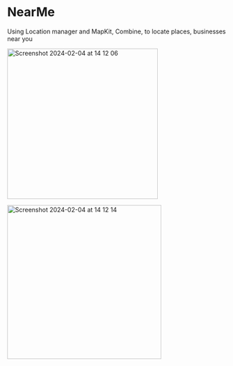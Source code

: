 # NearMe

Using Location manager and MapKit, Combine, to  locate places, businesses near you

>
>
<img width="346" alt="Screenshot 2024-02-04 at 14 12 06" src="https://github.com/mahesh46/NearMe/assets/3464277/6a86fc9f-ab02-4034-919b-7f4959e4c680">


>
>
<img width="354" alt="Screenshot 2024-02-04 at 14 12 14" src="https://github.com/mahesh46/NearMe/assets/3464277/f7941de2-fddd-4361-979a-e827403e8a4b">



